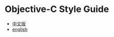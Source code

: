 # Objective-C Style Guide

* [中文版](https://github.com/WithoutEvil/objective-c-style-guide/blob/master/objective-c-style-guide-zh.md)
* [english](https://github.com/WithoutEvil/objective-c-style-guide/blob/master/objective-c-style-guide-en.md)
